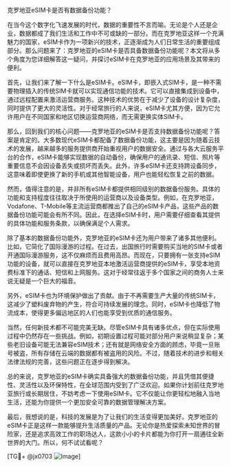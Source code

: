 克罗地亚eSIM卡是否有数据备份功能？

在当今这个数字化飞速发展的时代，数据的重要性不言而喻。无论是个人还是企业，数据都成了我们生活和工作中不可或缺的一部分。而在克罗地亚这样一个充满魅力的国家，eSIM卡作为一项新兴的技术，正逐渐成为人们日常生活的重要组成部分。那么问题来了：克罗地亚的eSIM卡是否具备数据备份功能呢？本文将从多个角度为您详细解答这一疑问，并探讨eSIM卡在克罗地亚的应用场景及其带来的便利。

首先，让我们来了解一下什么是eSIM卡。eSIM卡，即嵌入式SIM卡，是一种不需要物理插入的传统SIM卡就可以实现通信功能的技术。它可以直接集成到设备中，通过远程配置来激活运营商服务。这种技术的优势在于减少了设备的设计复杂度，同时提供了更大的灵活性。对于经常旅行的人来说，eSIM卡尤其方便，因为它允许用户在不同国家和地区切换运营商网络，而无需更换实体SIM卡。

那么，回到我们的核心问题——克罗地亚的eSIM卡是否支持数据备份功能呢？答案是肯定的。大多数现代eSIM卡都配备了数据备份功能，这主要是因为随着云技术的发展，越来越多的服务提供商开始重视用户的数据安全。通过与各大云服务平台的合作，eSIM卡能够实现数据的自动备份，确保用户的通讯录、短信、照片等重要信息不会因设备丢失或损坏而丢失。此外，许多eSIM卡还支持跨设备同步，这意味着即使更换了新的手机或其他智能设备，用户也能轻松恢复之前的数据。

然而，值得注意的是，并非所有eSIM卡都提供相同级别的数据备份服务。具体的功能和支持程度往往取决于所使用的运营商以及设备类型。例如，在克罗地亚，Vodafone、T-Mobile等主流运营商都推出了自己的eSIM卡产品，这些产品的数据备份功能可能会有所不同。因此，在选择eSIM卡时，用户需要仔细查看其提供的具体功能和服务条款，以确保满足个人需求。

除了基本的数据备份功能外，克罗地亚的eSIM卡还为用户带来了诸多其他便利。比如，它简化了国际漫游的过程。在过去，出国旅行时需要购买当地的SIM卡或者开通国际漫游服务，这不仅麻烦而且费用高昂。而现在，只要拥有一张支持eSIM功能的设备，就可以直接在克罗地亚本地激活运营商提供的eSIM卡，享受本地资费标准下的通话、短信和上网服务。这对于经常往返于多个国家之间的商务人士来说无疑是一个巨大的福音。

另外，eSIM卡也为环境保护做出了贡献。由于不再需要生产大量的传统SIM卡，这减少了塑料废弃物的产生，符合可持续发展的理念。同时，eSIM卡也降低了物流成本，使得更多偏远地区的人们也能享受到优质的通信服务。

当然，任何新技术都不可能完美无缺。尽管eSIM卡具有诸多优点，但在实际使用过程中仍然存在一些挑战。例如，初期设置过程可能对部分用户来说稍显复杂；某些老旧设备可能无法兼容eSIM技术；还有就是网络安全方面的顾虑，毕竟一旦账号被盗，所有存储在云端的数据都有被盗用的风险。不过，随着技术的进步和相关法律法规的完善，这些问题正在逐步得到解决。

总的来说，克罗地亚的eSIM卡确实具备强大的数据备份功能，并且凭借其便捷性、灵活性以及环保特性，在全球范围内受到了广泛欢迎。如果你计划前往克罗地亚旅行或长期居住，不妨考虑一下使用eSIM卡。它不仅能让你更轻松地融入当地生活，还能为你提供一个更加安全可靠的数据管理解决方案。

最后，我想说的是，科技的发展是为了让我们的生活变得更加美好。克罗地亚的eSIM卡正是这样一款能够提升生活质量的产品。无论你是热爱探索未知世界的冒险家，还是追求高效工作的职场达人，这款小小的卡片都能为你打开一扇通往全新世界的大门。所以，何不试试看呢？

[TG💪+ @jx0703 ![Image](https://github.com/user-attachments/assets/dbca1d08-cadb-493c-b0ec-ad6f7a83f270)]